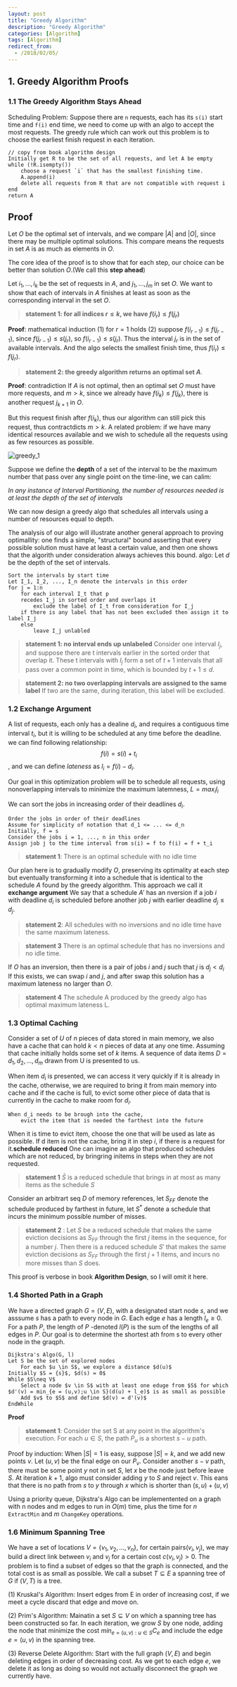 ```yaml
---
layout: post
title: "Greedy Algorithm"
description: "Greedy Algorithm"
categories: [Algorithm]
tags: [Algorithm]
redirect_from:
  - /2018/02/05/
---
```


## 1. Greedy Algorithm Proofs

### 1.1 The Greedy Algorithm Stays Ahead
Scheduling Problem: 
Suppose there are `n` requests, each has its `s(i)` start time and `f(i)` end time, we need to come up with an algo to accept the most requests.
The greedy rule which can work out this problem is to choose the earliest finish request in each iteration. 
```
// copy from book algorithm design
Initially get R to be the set of all requests, and let A be empty
while (!R.isempty())
	choose a request `i` that has the smallest finishing time.
	A.append(i)
	delete all requests from R that are not compatible with request i
end
return A
```
**Proof**
-----------------------
Let $O$ be the optimal set of intervals, and we compare $|A|$ and $|O|$, since there may be multiple optimal solutions. 
This compare means the requests in set $A$ is as much as elements in $O$. 

The core idea of the proof is to show that for each step, our choice can be better than solution $O$.(We call this **step ahead**)

Let $i_1, ..., i_k$ be the set of requests in $A$, and $j_1, ..., j_m$ in set $O$. 
We want to show that each of intervals in $A$ finishes at least as soon as the corresponding interval in the set $O$.

>**statement 1: for all indices $r \leq k$, we have $f(i_r) \leq f(j_r)$**

**Proof**: mathematical induction
(1) for $r = 1$ holds
(2) suppose $f(i_{r-1}) \leq f(j_{r-1})$, since $f(j_{r-1}) \leq s(j_r)$, so $f(i_{r-1}) \leq s(j_r)$. Thus the interval $j_r$ is in the set of available intervals. 
And the algo selects the smallest finish time, thus $f(i_r) \leq f(j_r)$. 

>**statement 2: the greedy algorithm returns an optimal set $A$**.

**Proof**: contradiction
If $A$ is not optimal, then an optimal set $O$ must have more requests, and $m > k$, since we already have $f(i_k) \leq f(j_k)$, there is another request $j_{k+1}$ in $O$. 

But this request finish after $f(i_k)$, thus our algorithm can still pick this request, thus contractdicts $m>k$. 
A related problem: if we have many identical resources available and we wish to schedule all the requests using as few resources as possible. 

![greedy_1](https://raw.githubusercontent.com/Aperjump/Aperjump.github.io/master/_picture/2018-02-05-Greedy_Algorithm/greedy_1.PNG)

Suppose we define the **depth** of a set of the interval to be the maximum number that pass over any single point on the time-line, we can calim: 

*In any instance of Interval Partitioning, the number of resources needed is at least the depth of the set of intervals*

We can now design a greedy algo that schedules all intervals using a number of resources equal to depth. 

The analysis of our algo will illustrate another general approach to proving optimallity: 
one finds a simple, "structural" bound asserting that every possible solution must have at least a certain value, and then one shows that the algorith under consideration always achieves this bound. 
algo:
Let $d$ be the depth of the set of intervals. 
```
Sort the intervals by start time
Let I_1, I_2, ..., I_n denote the intervals in this order
for j = 1:n
    for each interval I_t that p
    recedes I_j in sorted order and overlaps it 
        exclude the label of I_t from consideration for I_j
    if there is any label that has not been excluded then assign it to label I_j
    else 
        leave I_j unlabled
```
>**statement 1: no interval ends up unlabeled**
Consider one interval $I_j$, and suppose there are t intervals earlier in the sorted order that overlap it. 
These t intervals with $I_j$ form a set of $t+1$ intervals that all pass over a common point in time, which is bounded by $t+1 \leq d$.

>**statement 2: no two overlapping intervals are assigned to the same label**
If two are the same, during iteration, this label will be excluded. 

### 1.2 Exchange Argument
A list of requests, each only has a dealine $d_i$, and requires a contiguous time interval $t_i$, but it is willing to be scheduled at any time before the deadline. 
we can find following relationship:
$$ f(i) = s(i) + t_i$$, and we can define *lateness* as $l_i = f(i) - d_i$. 

Our goal in this optimization problem will be to schedule all requests, using nonoverlapping intervals to minimize the maximum latemness, $L = max_il_i$

We can sort the jobs in increasing order of their deadlines $d_i$. 
```
Order the jobs in order of their deadlines
Assume for simplicity of notation that d_1 <= ... <= d_n
Initially, f = s
Consider the jobs i = 1, ..., n in this order
Assign job j to the time interval from s(i) = f to f(i) = f + t_i
```

>**statement 1**: There is an optimal schedule with no idle time

Our plan here is to gradually modify $O$, preserving its optimality at each step but eventually transforming it into a schedule that is identical to the schedule $A$ found by the greedy algorithm. 
This approach we call it **exchange argument**
We say that a schedule $A'$ has an nversion if a job $i$ with deadline $d_i$ is scheduled before another job $j$ with earlier deadline $d_j \leq d_j$. 

>**statement 2**: All schedules with no inversions and no idle time have the same maximum lateness.

>**statement 3** There is an optimal schedule that has no inversions and no idle time. 

If $O$ has an inversion, then there is a pair of jobs $i$ and $j$ such that $j$ is $d_j < d_i$
If this exists, we can swap $i$ and $j$, and after swap this solution has a maximum lateness no larger than $O$.

>**statement 4** The schedule A produced by the greedy algo has optimal maximum lateness L.

### 1.3 Optimal Caching
Consider a set of $U$ of $n$ pieces of data stored in main memory, we also have a cache that can hold $k<n$ pieces of data at any one time. Assuming that cache initially holds some set of $k$ items. A sequence of data items $D=d_1, d_2, ..., d_m$ drawn from U is presented to us. 

When item $d_i$ is presented, we can access it very quickly if it is already in the cache, otherwise, we are required to bring it from main memory into cache and if the cache is full, to evict some other piece of data that is currently in the cache to make room for $d_i$. 

```
When d_i needs to be brough into the cache,
    evict the item that is needed the farthest into the future
```
When it is time to evict item, choose the one that will be used as late as possible. 
If d item is not the cache, bring it in step $i$, if there is a request for it.**schedule reduced**
One can imagine an algo that produced schedules which are not reduced, by bringring initems in steps when they are not requested. 

>**statement 1** $\bar{S}$ is a reduced schedule that brings in at most as many items as the schedule $S$

Consider an arbitrart seq $D$ of memory references, let $S_{FF}$ denote the schedule produced by farthest in future, let $S^*$ denote a schedule that incurs the minimum possible number of misses. 
>**statement 2** : Let $S$ be a reduced schedule that makes the same eviction decisions as $S_{FF}$ through the first $j$ items in the sequence, for a number $j$. Then there is a reduced schedule $S'$ that makes the same eviction decisions as $S_{FF}$ through the first $j+1$ items, and incurs no more misses than $S$ does. 

This proof is verbose in book **Algorithm Design**, so I will omit it here. 
### 1.4 Shorted Path in a Graph
We have a directed graph $G=(V,E)$, with a designated start node $s$, and we asssume $s$ has a path to every node in $G$. Each edge $e$ has a length $l_e \geq 0$. For a path $P$, the length of $P$ -denoted $l(P)$ is the sum of the lengths of all edges in $P$. Our goal is to determine the shortest ath from s to every other node in the graqph. 
```
Dijkstra's Algo(G, l)
Let S be the set of explored nodes
    For each $u \in S$, we explore a distance $d(u)$
Initially $S = {s}$, $d(s) = 0$
While $S\neq V$
    Select a node $v \in S$ with at least one eduge from $S$ for which $d'(v) = min_{e = (u,v);u \in S}(d(u) + l_e)$ is as small as possible
    Add $v$ to $S$ and define $d(v) = d'(v)$
EndWhile
```
**Proof**
>**statement 1**: Consider the set S at any point in the algorithm's execution. For each $u \in S$, the path $P_u$ is a shortest $s-u$ path.

Proof by induction:
When $|S| = 1$ is easy, suppose $|S| = k$, and we add new points $v$. Let $(u,v)$ be the final edge on our $P_v$. Consider another $s-v$ path, there must be some point $y$ not in set $S$, let $x$ be the node just before leave $S$. At iteration $k+1$, algo must consider adding $y$ to $S$ and reject $v$. This eans that there is no path from $s$ to $y$ through $x$ which is shorter than $(s,u) + (u,v)$

Using a priority queue, Dijkstra's Algo can be implementented on a graph with n nodes and m edges to run in $O(m)$ time, plus the time for $n$ `ExtractMin` and $m$ `ChangeKey` operations. 

### 1.6 Minimum Spanning Tree
We have a set of locations $V = \{v_1, v_2, ... , v_n\}$, for certain pairs$(v_i,v_j)$, we may build a direct link between $v_i$ and $v_j$ for a certain cost $c(v_i,v_j) > 0$. The problem is to find a subset of edges so that the graph is connected, and the total cost is as small as possible. We call a subset $T \subseteq E$ a spanning tree of $G$ if $(V, T)$ is a tree. 

(1) Kruskal's Algorithm:
Insert edges from E in order of increasing cost, if we meet a cycle discard that edge and move on.

(2) Prim's Algorithm: 
Mainatin a set $S \subseteq V$ on which a spanning tree has been constructed so far. In each iteration, we grow $S$ by one node, adding the node that minimize the cost $min_{e = (u,v):u \in S}C_e$ and include the edge $e = (u,v)$ in the spanning tree.

(3) Reverse Delete Algorithm:
Start with the full graph $(V,E)$ and begin deleting edges in order of decreasing cost. As we get to each edge $e$, we delete it as long as doing so would not actually disconnect the graph we currently have. 
